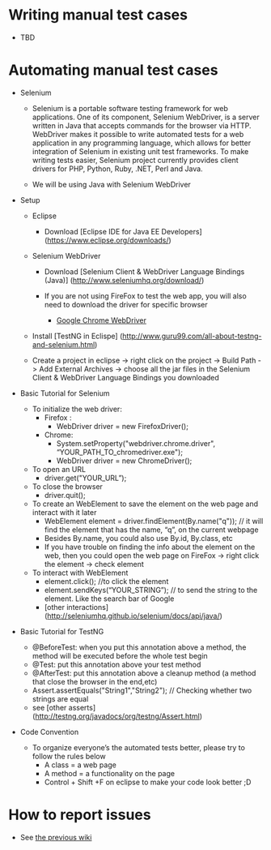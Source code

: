 # Writing manual test cases
* TBD

# Automating manual test cases

* Selenium

	* Selenium is a portable software testing framework for web applications. One of its component, Selenium WebDriver, is a server written in Java that accepts commands for the browser via HTTP. WebDriver makes it possible to write automated tests for a web application in any programming language, which allows for better integration of Selenium in existing unit test frameworks. To make writing tests easier, Selenium project currently provides client drivers for PHP, Python, Ruby, .NET, Perl and Java.
	
	* We will be using Java with Selenium WebDriver

* Setup

	* Eclipse

		* Download [Eclipse IDE for Java EE Developers] (https://www.eclipse.org/downloads/)

	* Selenium WebDriver

		* Download [Selenium Client & WebDriver Language Bindings (Java)] (http://www.seleniumhq.org/download/)

		* If you are not using FireFox to test the web app, you will also need to download the driver for specific browser
			* [Google Chrome WebDriver](https://sites.google.com/a/chromium.org/chromedriver/)
	* Install [TestNG in Eclispe] (http://www.guru99.com/all-about-testng-and-selenium.html)
	* Create a project in eclipse -> right click on the project -> Build Path -> Add External Archives -> choose all the jar files in the Selenium Client & WebDriver Language Bindings you downloaded

* Basic Tutorial for Selenium
	* To initialize the web driver:
		* Firefox :
			* WebDriver driver = new FirefoxDriver();
		* Chrome:
			* System.setProperty("webdriver.chrome.driver", “YOUR_PATH_TO_chromedriver.exe");
			* WebDriver driver = new ChromeDriver();
	* To open an URL
		* driver.get("YOUR_URL”);
	* To close the browser
		* driver.quit();
	* To create an WebElement to save the element on the web page and interact with it later
		* WebElement element = driver.findElement(By.name("q")); // it will find the element that has the name, “q”, on the current webpage
		* Besides By.name, you could also use By.id, By.class, etc
		* If you have trouble on finding the info about the element on the web, then you could open the web page on FireFox -> right click the element -> check element
	* To interact with WebElement
		* element.click(); //to click the element
		* element.sendKeys(“YOUR_STRING”); // to send the string to the element. Like the search bar of Google
		* [other interactions] (http://seleniumhq.github.io/selenium/docs/api/java/)

* Basic Tutorial for TestNG
	* @BeforeTest:  when you put this annotation above a method, the method will be executed before the whole test begin
	* @Test: put this annotation above your test method
	* @AfterTest: put this annotation above a cleanup method (a method that close the browser in the end,etc)
	* Assert.assertEquals("String1","String2"); // Checking whether two strings are equal
	* see [other asserts] (http://testng.org/javadocs/org/testng/Assert.html)

* Code Convention
	* To organize everyone’s the automated tests better, please try to follow the rules below
		* A class = a web page
		* A method = a functionality on the page
		* Control + Shift +F on eclipse to make your code look better ;D

# How to report issues

* See [the previous wiki](pages/githubissues.md)

